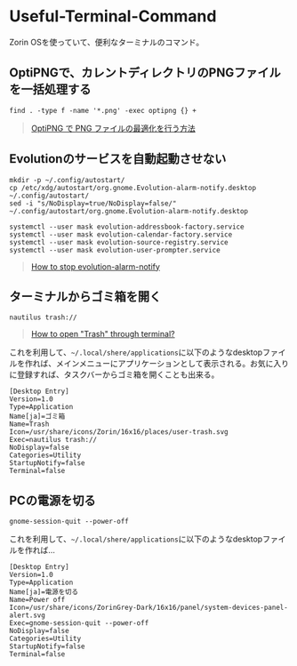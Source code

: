 # Useful-Terminal-Command
Zorin OSを使っていて、便利なターミナルのコマンド。

## OptiPNGで、カレントディレクトリのPNGファイルを一括処理する
`find . -type f -name '*.png' -exec optipng {} +`
> [OptiPNG で PNG ファイルの最適化を行う方法](https://linux.keicode.com/tools/optipng.php)

## Evolutionのサービスを自動起動させない
```
mkdir -p ~/.config/autostart/
cp /etc/xdg/autostart/org.gnome.Evolution-alarm-notify.desktop ~/.config/autostart/
sed -i "s/NoDisplay=true/NoDisplay=false/" ~/.config/autostart/org.gnome.Evolution-alarm-notify.desktop
```
```
systemctl --user mask evolution-addressbook-factory.service
systemctl --user mask evolution-calendar-factory.service
systemctl --user mask evolution-source-registry.service
systemctl --user mask evolution-user-prompter.service
```
> [How to stop evolution-alarm-notify](https://askubuntu.com/questions/1317784/how-to-stop-evolution-alarm-notify)

## ターミナルからゴミ箱を開く
`nautilus trash://`
> [How to open "Trash" through terminal?](https://askubuntu.com/questions/327943/how-to-open-trash-through-terminal)

これを利用して、`~/.local/shere/applications`に以下のようなdesktopファイルを作れば、メインメニューにアプリケーションとして表示される。お気に入りに登録すれば、タスクバーからゴミ箱を開くことも出来る。
```
[Desktop Entry]
Version=1.0
Type=Application
Name[ja]=ゴミ箱
Name=Trash
Icon=/usr/share/icons/Zorin/16x16/places/user-trash.svg
Exec=nautilus trash://
NoDisplay=false
Categories=Utility
StartupNotify=false
Terminal=false
```

## PCの電源を切る
`gnome-session-quit --power-off`

これを利用して、`~/.local/shere/applications`に以下のようなdesktopファイルを作れば…
```
[Desktop Entry]
Version=1.0
Type=Application
Name[ja]=電源を切る
Name=Power off
Icon=/usr/share/icons/ZorinGrey-Dark/16x16/panel/system-devices-panel-alert.svg
Exec=gnome-session-quit --power-off
NoDisplay=false
Categories=Utility
StartupNotify=false
Terminal=false
```
